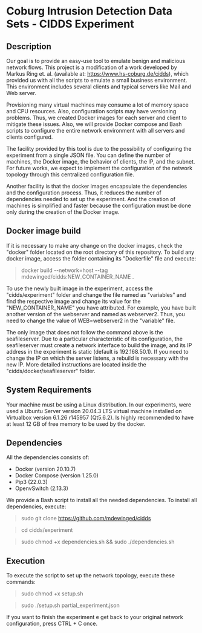 # Coburg Intrusion Detection Data Sets  - CIDDS Experiment
## Description
Our goal is to provide an easy-use tool to emulate benign and malicious network flows. This project is a modification of a work developed by Markus Ring et. al. (available at: https://www.hs-coburg.de/cidds), which provided us with all the scripts to emulate a small business environment. This environment includes several clients and typical servers like Mail and Web server. 

Provisioning many virtual machines may consume a lot of memory space and CPU resources. Also, configuration scripts may have versioning problems. Thus, we created Docker images for each server and client to mitigate these issues. Also, we will provide Docker compose and Bash scripts to configure the entire network environment with all servers and clients configured.

The facility provided by this tool is due to the possibility of configuring the experiment from a single JSON file. You can define the number of machines, the Docker image, the behavior of clients, the IP, and the subnet. For future works, we expect to implement the configuration of the network topology through this centralized configuration file. 

Another facility is that the docker images encapsulate the dependencies and the configuration process. Thus, it reduces the number of dependencies needed to set up the experiment. And the creation of machines is simplified and faster because the configuration must be done only during the creation of the Docker image.

## Docker image build
If it is necessary to make any change on the docker images, check the "docker" folder located on the root directory of this repository. To build any docker image, access the folder containing its "Dockerfile" file and execute:

> docker build --network=host --tag mdewinged/cidds:NEW_CONTAINER_NAME .

To use the newly built image in the experiment, access the "cidds/experiment" folder and change the file named as "variables" and find the respective image and change its value for the "NEW_CONTAINER_NAME" you have attributed. For example, you have built another version of the webserver and named as webserver2. Thus, you need to change the value of WEB=webserver2 in the "variable" file. 

The only image that does not follow the command above is the seafileserver. Due to a particular characteristic of its configuration, the seafileserver must create a network interface to build the image, and its IP address in the experiment is static (default is 192.168.50.1). If you need to change the IP on which the server listens, a rebuild is necessary with the new IP. More detailed instructions are located inside the "cidds/docker/seafileserver" folder.

## System Requirements
Your machine must be using a Linux distribution. In our experiments, were used a Ubuntu Server version 20.04.3 LTS virtual machine installed on Virtualbox version 6.1.26 r145957 (Qt5.6.2). Is highly recommended to have at least 12 GB of free memory to be used by the docker. 

## Dependencies
All the dependencies consists of:
- Docker (version 20.10.7)
- Docker Compose (version 1.25.0)
- Pip3 (22.0.3)
- OpenvSwitch (2.13.3)

We provide a Bash script to install all the needed dependencies. To install all dependencies, execute:

> sudo git clone https://github.com/mdewinged/cidds

> cd cidds/experiment

> sudo chmod +x dependencies.sh && sudo ./dependencies.sh

## Execution
To execute the script to set up the network topology, execute these commands:

> sudo chmod +x setup.sh

> sudo ./setup.sh partial_experiment.json

If you want to finish the experiment e get back to your original network configuration, press CTRL + C once.
